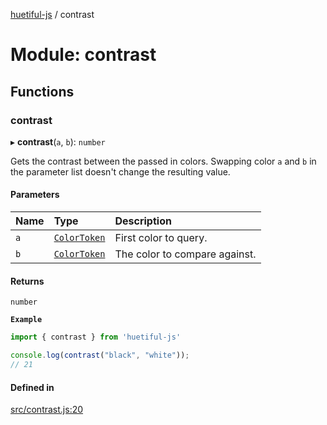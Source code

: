 [huetiful-js](../README.md) / contrast

# Module: contrast

## Functions

### contrast

▸ **contrast**(`a`, `b`): `number`

Gets the contrast between the passed in colors. Swapping color `a` and `b` in the parameter list doesn't change the resulting value.

#### Parameters

| Name | Type | Description |
| :------ | :------ | :------ |
| `a` | [`ColorToken`](alpha.md#colortoken) | First color to query. |
| `b` | [`ColorToken`](alpha.md#colortoken) | The color to compare against. |

#### Returns

`number`

**`Example`**

```ts
import { contrast } from 'huetiful-js'

console.log(contrast("black", "white"));
// 21
```

#### Defined in

[src/contrast.js:20](https://github.com/prjctimg/huetiful/blob/ed00af0/src/contrast.js#L20)
